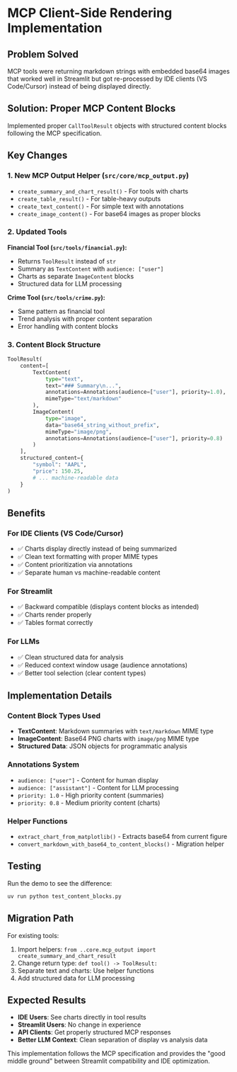 # MCP Client-Side Rendering Implementation

## Problem Solved

MCP tools were returning markdown strings with embedded base64 images that worked well in Streamlit but got re-processed by IDE clients (VS Code/Cursor) instead of being displayed directly.

## Solution: Proper MCP Content Blocks

Implemented proper `CallToolResult` objects with structured content blocks following the MCP specification.

## Key Changes

### 1. New MCP Output Helper (`src/core/mcp_output.py`)

- `create_summary_and_chart_result()` - For tools with charts
- `create_table_result()` - For table-heavy outputs  
- `create_text_content()` - For simple text with annotations
- `create_image_content()` - For base64 images as proper blocks

### 2. Updated Tools

**Financial Tool (`src/tools/financial.py`):**
- Returns `ToolResult` instead of `str`
- Summary as `TextContent` with `audience: ["user"]`
- Charts as separate `ImageContent` blocks
- Structured data for LLM processing

**Crime Tool (`src/tools/crime.py`):**
- Same pattern as financial tool
- Trend analysis with proper content separation
- Error handling with content blocks

### 3. Content Block Structure

```python
ToolResult(
    content=[
        TextContent(
            type="text", 
            text="### Summary\n...",
            annotations=Annotations(audience=["user"], priority=1.0),
            mimeType="text/markdown"
        ),
        ImageContent(
            type="image",
            data="base64_string_without_prefix",
            mimeType="image/png", 
            annotations=Annotations(audience=["user"], priority=0.8)
        )
    ],
    structured_content={
        "symbol": "AAPL",
        "price": 150.25,
        # ... machine-readable data
    }
)
```

## Benefits

### For IDE Clients (VS Code/Cursor)
- ✅ Charts display directly instead of being summarized
- ✅ Clean text formatting with proper MIME types
- ✅ Content prioritization via annotations
- ✅ Separate human vs machine-readable content

### For Streamlit
- ✅ Backward compatible (displays content blocks as intended)
- ✅ Charts render properly 
- ✅ Tables format correctly

### For LLMs
- ✅ Clean structured data for analysis
- ✅ Reduced context window usage (audience annotations)
- ✅ Better tool selection (clear content types)

## Implementation Details

### Content Block Types Used
- **TextContent**: Markdown summaries with `text/markdown` MIME type
- **ImageContent**: Base64 PNG charts with `image/png` MIME type
- **Structured Data**: JSON objects for programmatic analysis

### Annotations System
- `audience: ["user"]` - Content for human display
- `audience: ["assistant"]` - Content for LLM processing
- `priority: 1.0` - High priority content (summaries)
- `priority: 0.8` - Medium priority content (charts)

### Helper Functions
- `extract_chart_from_matplotlib()` - Extracts base64 from current figure
- `convert_markdown_with_base64_to_content_blocks()` - Migration helper

## Testing

Run the demo to see the difference:
```bash
uv run python test_content_blocks.py
```

## Migration Path

For existing tools:
1. Import helpers: `from ..core.mcp_output import create_summary_and_chart_result`
2. Change return type: `def tool() -> ToolResult:`
3. Separate text and charts: Use helper functions
4. Add structured data for LLM processing

## Expected Results

- **IDE Users**: See charts directly in tool results
- **Streamlit Users**: No change in experience
- **API Clients**: Get properly structured MCP responses
- **Better LLM Context**: Clean separation of display vs analysis data

This implementation follows the MCP specification and provides the "good middle ground" between Streamlit compatibility and IDE optimization.